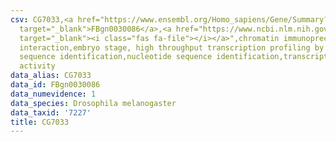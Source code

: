 ```yaml
---
csv: CG7033,<a href="https://www.ensembl.org/Homo_sapiens/Gene/Summary?db=core;g=FBgn0030086"
  target="_blank">FBgn0030086</a>,<a href="https://www.ncbi.nlm.nih.gov/pubmed/15998452"
  target="_blank"><i class="fas fa-file"></i></a>",chromatin immunoprecipitation assay,direct
  interaction,embryo stage, high throughput transcription profiling by microarray,nucleotide
  sequence identification,nucleotide sequence identification,transcriptional regulation,down-regulates
  activity
data_alias: CG7033
data_id: FBgn0030086
data_numevidence: 1
data_species: Drosophila melanogaster
data_taxid: '7227'
title: CG7033
---
```

